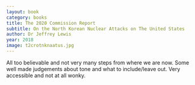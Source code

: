 ```yaml
---
layout: book
category: books
title: The 2020 Commission Report
subtitle: On the North Korean Nuclear Attacks on The United States
author: Dr Jeffrey Lewis
year: 2018
image: t2crotnknaatus.jpg
---
```


All too believable and not very many steps from where we are now. Some well made judgements about tone and what to include/leave out.  Very accessible and not at all wonky.
